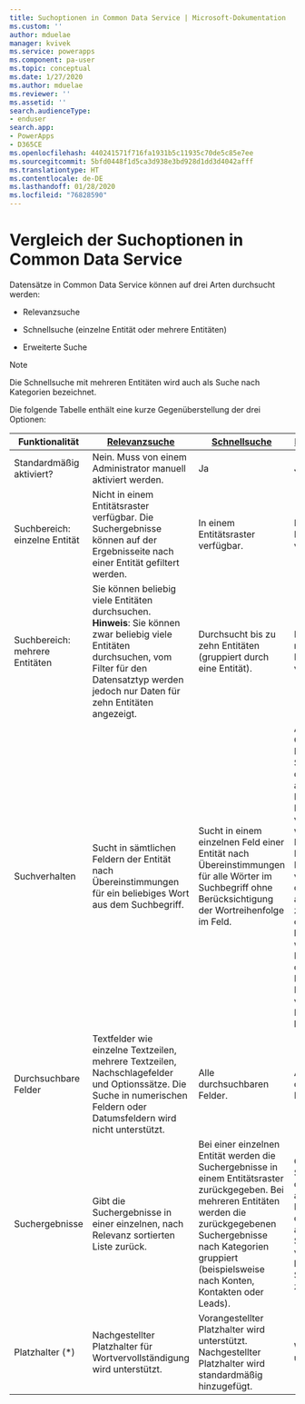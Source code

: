 ```yaml
---
title: Suchoptionen in Common Data Service | Microsoft-Dokumentation
ms.custom: ''
author: mduelae
manager: kvivek
ms.service: powerapps
ms.component: pa-user
ms.topic: conceptual
ms.date: 1/27/2020
ms.author: mduelae
ms.reviewer: ''
ms.assetid: ''
search.audienceType:
- enduser
search.app:
- PowerApps
- D365CE
ms.openlocfilehash: 440241571f716fa1931b5c11935c70de5c85e7ee
ms.sourcegitcommit: 5bfd0448f1d5ca3d938e3bd928d1dd3d4042afff
ms.translationtype: HT
ms.contentlocale: de-DE
ms.lasthandoff: 01/28/2020
ms.locfileid: "76828590"
---
```

# <a name="compare-search-options-in-common-data-service"></a>Vergleich der Suchoptionen in Common Data Service

Datensätze in Common Data Service können auf drei Arten durchsucht werden:

-   Relevanzsuche   
  
-   Schnellsuche (einzelne Entität oder mehrere Entitäten)  

-   Erweiterte Suche

> [!NOTE]
> Die Schnellsuche mit mehreren Entitäten wird auch als Suche nach Kategorien bezeichnet. 
  
Die folgende Tabelle enthält eine kurze Gegenüberstellung der drei Optionen:

|Funktionalität|[Relevanzsuche](relevance-search.md)|[Schnellsuche](quick-find.md)|[Erweiterte Suche](advanced-find.md)|  
|-------------------|---------------------------|----------------|-------------------|  
|Standardmäßig aktiviert?|Nein. Muss von einem Administrator manuell aktiviert werden.|Ja|Ja|  
|Suchbereich: einzelne Entität|Nicht in einem Entitätsraster verfügbar. Die Suchergebnisse können auf der Ergebnisseite nach einer Entität gefiltert werden.|In einem Entitätsraster verfügbar.|In einem Entitätsraster verfügbar.|  
|Suchbereich: mehrere Entitäten|Sie können beliebig viele Entitäten durchsuchen. **Hinweis**:  Sie können zwar beliebig viele Entitäten durchsuchen, vom Filter für den Datensatztyp werden jedoch nur Daten für zehn Entitäten angezeigt.|Durchsucht bis zu zehn Entitäten (gruppiert durch eine Entität).|Keine Suche mit mehreren Entitäten verfügbar.|  
|Suchverhalten|Sucht in sämtlichen Feldern der Entität nach Übereinstimmungen für ein beliebiges Wort aus dem Suchbegriff.|Sucht in einem einzelnen Feld einer Entität nach Übereinstimmungen für alle Wörter im Suchbegriff ohne Berücksichtigung der Wortreihenfolge im Feld.|Abfrage-Generator zum Definieren von Suchkriterien für den ausgewählten Datensatztyp. Kann auch verwendet werden, um Daten für den Export in Office Excel vorzubereiten, damit Sie sie dort analysieren, zusammenfassen oder aggregieren können. Eine weitere Möglichkeit ist die Erstellung von PivotTables, um Ihre Daten aus verschiedenen Blickwinkeln zu betrachten.|  
|Durchsuchbare Felder|Textfelder wie einzelne Textzeilen, mehrere Textzeilen, Nachschlagefelder und Optionssätze. Die Suche in numerischen Feldern oder Datumsfeldern wird nicht unterstützt.|Alle durchsuchbaren Felder.|Alle durchsuchbaren Felder.|  
|Suchergebnisse|Gibt die Suchergebnisse in einer einzelnen, nach Relevanz sortierten Liste zurück.|Bei einer einzelnen Entität werden die Suchergebnisse in einem Entitätsraster zurückgegeben. Bei mehreren Entitäten werden die zurückgegebenen Suchergebnisse nach Kategorien gruppiert (beispielsweise nach Konten, Kontakten oder Leads).|Gibt die Suchergebnisse des ausgewählten Datensatztyps mit den von Ihnen angegebenen Spalten in der von Ihnen konfigurierten Sortierreihenfolge zurück.|
|Platzhalter (*)|Nachgestellter Platzhalter für Wortvervollständigung wird unterstützt.|Vorangestellter Platzhalter wird unterstützt. Nachgestellter Platzhalter wird standardmäßig hinzugefügt.|Wird nicht unterstützt.|  
